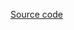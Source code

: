 <!-- INJECT:"ForceDirectedGraph" -->

[Source code](https://github.com/uber/react-vis/blob/master/showcase/examples/force-directed-graph/force-directed-graph.js)
